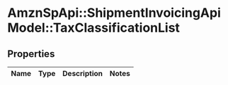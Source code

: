 # AmznSpApi::ShipmentInvoicingApiModel::TaxClassificationList

## Properties
Name | Type | Description | Notes
------------ | ------------- | ------------- | -------------

